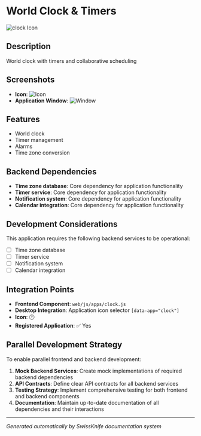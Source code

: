 # World Clock & Timers

![clock Icon](../screenshots/clock-icon.png)

## Description
World clock with timers and collaborative scheduling

## Screenshots
- **Icon**: ![Icon](../screenshots/clock-icon.png)
- **Application Window**: ![Window](../screenshots/clock-window.png)

## Features
- World clock
- Timer management
- Alarms
- Time zone conversion

## Backend Dependencies
- **Time zone database**: Core dependency for application functionality
- **Timer service**: Core dependency for application functionality
- **Notification system**: Core dependency for application functionality
- **Calendar integration**: Core dependency for application functionality

## Development Considerations
This application requires the following backend services to be operational:
- [ ] Time zone database
- [ ] Timer service
- [ ] Notification system
- [ ] Calendar integration

## Integration Points
- **Frontend Component**: `web/js/apps/clock.js`
- **Desktop Integration**: Application icon selector `[data-app="clock"]`
- **Icon**: 🕐
- **Registered Application**: ✅ Yes

## Parallel Development Strategy
To enable parallel frontend and backend development:

1. **Mock Backend Services**: Create mock implementations of required backend dependencies
2. **API Contracts**: Define clear API contracts for all backend services
3. **Testing Strategy**: Implement comprehensive testing for both frontend and backend components
4. **Documentation**: Maintain up-to-date documentation of all dependencies and their interactions

---
*Generated automatically by SwissKnife documentation system*
